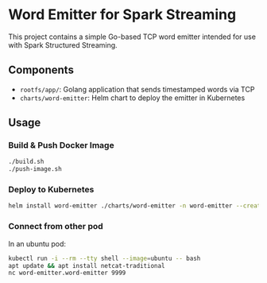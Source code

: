 # Word Emitter for Spark Streaming

This project contains a simple Go-based TCP word emitter intended for use with Spark Structured Streaming.

## Components

- `rootfs/app/`: Golang application that sends timestamped words via TCP
- `charts/word-emitter`: Helm chart to deploy the emitter in Kubernetes

## Usage

### Build & Push Docker Image

```bash
./build.sh
./push-image.sh
```

### Deploy to Kubernetes

```bash
helm install word-emitter ./charts/word-emitter -n word-emitter --create-namespace
```

### Connect from other pod

In an ubuntu pod:
```bash
kubectl run -i --rm --tty shell --image=ubuntu -- bash
apt update && apt install netcat-traditional
nc word-emitter.word-emitter 9999
```
